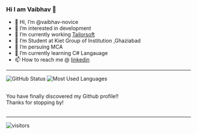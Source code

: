 ### Hi I am Vaibhav 👋

- 👋 Hi, I’m @vaibhav-novice
- 👀 I’m interested in development
- 🌱 I’m currently working [Tailorsoft](https://www.tailorsoft.co/)
- 🔭 I’m Student at Kiet Group of Institution ,Ghaziabad
- 👯 I’m persuing MCA
- 🌱 I’m currently learning C# Langauage
- 📫 How to reach me @ [linkedin](https://www.linkedin.com/in/vaibhav-srivastava-78bb97201/) 

***
<!--most used language chart
![Your Repository's Stats](https://github-readme-stats.vercel.app/api/top-langs/?username=vaibhav-novice&theme=blue-green)
-->

<p>
<img src="https://github-readme-stats.vercel.app/api?username=vaibhav-novice&count_private=true&show_icons=true&theme=radical" alt="GitHub Status"/>
  <img src = "https://github-readme-stats.vercel.app/api/top-langs/?username=vaibhav-novice&show_icons=true&layout=compact&theme=radical" alt="Most Used Languages">
<p>
<br/>
  You have finally discovered my Github profile!!
<br>Thanks for stopping by!
<br>
<br>
  
***
![visitors](https://visitor-badge.laobi.icu/badge?page_id=vaibhav-novice)

<!---
Angryl/Angryl is a ✨ special ✨ repository because its `README.md` (this file) appears on your GitHub profile.
You can click the Preview link to take a look at your changes.
--->
  <!--
 <p style="font-size: 14px;">
   Credits: <a href="https://github.com/angryl">Angryl</a>
</p>-->
